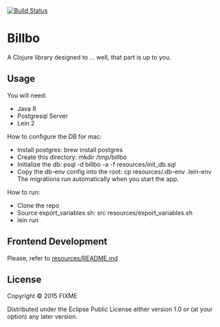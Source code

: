 [![Build Status](https://snap-ci.com/junior-ales/billbo/branch/master/build_image)](https://snap-ci.com/junior-ales/billbo/branch/master)
# Billbo

A Clojure library designed to ... well, that part is up to you.

## Usage

You will need:
- Java 8
- Postgresql Server
- Lein 2

How to configure the DB for mac:

- Install postgres: brew install postgres
- Create this directory: mkdir /tmp/billbo
- Initialize the db: psql -d billbo -a -f resources/init_db.sql
- Copy the db-env config into the root: cp resources/.db-env .lein-env
The migrations run automatically when you start the app.

How to run:

- Clone the repo
- Source export_variables.sh: src resources/export_variables.sh
- lein run

## Frontend Development

Please, refer to [resources/README.md](https://github.com/junior-ales/billbo/blob/master/resources/README.md)

## License

Copyright © 2015 FIXME

Distributed under the Eclipse Public License either version 1.0 or (at
your option) any later version.

